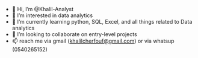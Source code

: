 - 👋 Hi, I’m @Khalil-Analyst
- 👀 I’m interested in data analytics 
- 🌱 I’m currently learning python, SQL, Excel, and all things related to Data analytics
- 💞️ I’m looking to collaborate on entry-level projects 
- 📫 reach me via gmail (khalilcherfouf@gmail.com) or via whatsup (0540265152)

<!---
Khalil-Analyst/Khalil-Analyst is a ✨ special ✨ repository because its `README.md` (this file) appears on your GitHub profile.
You can click the Preview link to take a look at your changes.
--->
